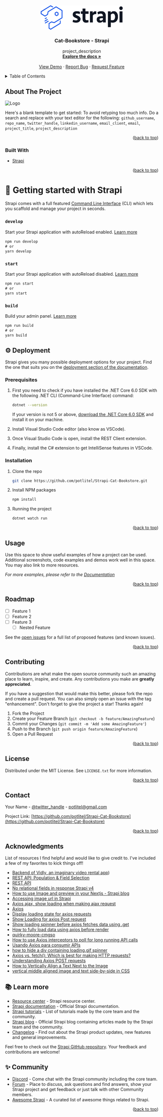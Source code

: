 <div id="top"></div>
<!--
*** Thanks for checking out the Best-README-Template. If you have a suggestion
*** that would make this better, please fork the repo and create a pull request
*** or simply open an issue with the tag "enhancement".
*** Don't forget to give the project a star!
*** Thanks again! Now go create something AMAZING! :D
-->

<!-- PROJECT SHIELDS -->

<!--
*** I'm using markdown "reference style" links for readability.
*** Reference links are enclosed in brackets [ ] instead of parentheses ( ).
*** See the bottom of this document for the declaration of the reference variables
*** for contributors-url, forks-url, etc. This is an optional, concise syntax you may use.
*** https://www.markdownguide.org/basic-syntax/#reference-style-links
-->


<!-- PROJECT LOGO -->

<br />
<div align="center">
  <a href="https://github.com/potlitel/Strapi-Cat-Bookstore">
    <img src="images/logo-strapi-black-blue.png_71430fb155.png" alt="Logo" width="270" height="80">
  </a>

<h3 align="center">Cat-Bookstore - Strapi</h3>

<p align="center">
    project_description
    <br />
    <a href="https://github.com/potlitel/Strapi-Cat-Bookstore"><strong>Explore the docs »</strong></a>
    <br />
    <br />
    <a href="https://github.com/potlitel/Strapi-Cat-Bookstore">View Demo</a>
    ·
    <a href="https://github.com/potlitel/Strapi-Cat-Bookstore">Report Bug</a>
    ·
    <a href="https://github.com/potlitel/Strapi-Cat-Bookstore/issues">Request Feature</a>
  </p>
</div>

<!-- TABLE OF CONTENTS -->

<details>
  <summary>Table of Contents</summary>
  <ol>
    <li>
      <a href="#about-the-project">About The Project</a>
      <ul>
        <li><a href="#built-with">Built With</a></li>
      </ul>
    </li>
    <li>
      <a href="#getting-started">Getting Started</a>
      <ul>
        <li><a href="#prerequisites">Prerequisites</a></li>
        <li><a href="#installation">Installation</a></li>
      </ul>
    </li>
    <li><a href="#usage">Usage</a></li>
    <li><a href="#roadmap">Roadmap</a></li>
    <li><a href="#contributing">Contributing</a></li>
    <li><a href="#license">License</a></li>
    <li><a href="#contact">Contact</a></li>
    <li><a href="#acknowledgments">Acknowledgments</a></li>
  </ol>
</details>

<!-- ABOUT THE PROJECT -->

## About The Project

<img src="images/" alt="Logo" width="640" height="180">

Here's a blank template to get started: To avoid retyping too much info. Do a search and replace with your text editor for the following: `github_username`, `repo_name`, `twitter_handle`, `linkedin_username`, `email_client`, `email`, `project_title`, `project_description`

<p align="right">(<a href="#top">back to top</a>)</p>

### Built With

* [Strapi](https://strapi.io/)

<p align="right">(<a href="#top">back to top</a>)</p>

<!-- GETTING STARTED -->

# 🚀 Getting started with Strapi

Strapi comes with a full featured [Command Line Interface](https://docs.strapi.io/developer-docs/latest/developer-resources/cli/CLI.html) (CLI) which lets you scaffold and manage your project in seconds.

### `develop`

Start your Strapi application with autoReload enabled. [Learn more](https://docs.strapi.io/developer-docs/latest/developer-resources/cli/CLI.html#strapi-develop)

```
npm run develop
# or
yarn develop
```

### `start`

Start your Strapi application with autoReload disabled. [Learn more](https://docs.strapi.io/developer-docs/latest/developer-resources/cli/CLI.html#strapi-start)

```
npm run start
# or
yarn start
```

### `build`

Build your admin panel. [Learn more](https://docs.strapi.io/developer-docs/latest/developer-resources/cli/CLI.html#strapi-build)

```
npm run build
# or
yarn build
```

## ⚙️ Deployment

Strapi gives you many possible deployment options for your project. Find the one that suits you on the [deployment section of the documentation](https://docs.strapi.io/developer-docs/latest/setup-deployment-guides/deployment.html).

### Prerequisites

1. First you need to check if you have installed the .NET Core 6.0 SDK with the following .NET CLI (Command-Line Interface) command:

      ```sh
      dotnet --version
      ```
    If your version is not 5 or above, [download the .NET Core 6.0 SDK](https://dotnet.microsoft.com/en-us/download/dotnet/6.0) and install it on your machine.

2. Install Visual Studio Code editor (also know as VSCode).

3. Once Visual Studio Code is open, install the REST Client extension.

4. Finally, install the C# extension to get IntelliSense features in VSCode.

### Installation

1. Clone the repo
   ```sh
   git clone https://github.com/potlitel/Strapi-Cat-Bookstore.git
   ```
2. Install NPM packages
   ```sh
   npm install
   ```
3. Running the project
   ```js
   dotnet watch run
   ```

<p align="right">(<a href="#top">back to top</a>)</p>

<!-- USAGE EXAMPLES -->

## Usage

Use this space to show useful examples of how a project can be used. Additional screenshots, code examples and demos work well in this space. You may also link to more resources.

_For more examples, please refer to the [Documentation](https://example.com)_

<p align="right">(<a href="#top">back to top</a>)</p>

<!-- ROADMAP -->

## Roadmap

- [ ] Feature 1
- [ ] Feature 2
- [ ] Feature 3
  - [ ] Nested Feature

See the [open issues](https://github.com/github_username/repo_name/issues) for a full list of proposed features (and known issues).

<p align="right">(<a href="#top">back to top</a>)</p>

<!-- CONTRIBUTING -->

## Contributing

Contributions are what make the open source community such an amazing place to learn, inspire, and create. Any contributions you make are **greatly appreciated**.

If you have a suggestion that would make this better, please fork the repo and create a pull request. You can also simply open an issue with the tag "enhancement".
Don't forget to give the project a star! Thanks again!

1. Fork the Project
2. Create your Feature Branch (`git checkout -b feature/AmazingFeature`)
3. Commit your Changes (`git commit -m 'Add some AmazingFeature'`)
4. Push to the Branch (`git push origin feature/AmazingFeature`)
5. Open a Pull Request

<p align="right">(<a href="#top">back to top</a>)</p>

<!-- LICENSE -->

## License

Distributed under the MIT License. See `LICENSE.txt` for more information.

<p align="right">(<a href="#top">back to top</a>)</p>

<!-- CONTACT -->

## Contact

Your Name - [@twitter_handle](https://twitter.com/potlitel) - potlitel@gmail.com

Project Link: [https://github.com/potlitel/Strapi-Cat-Bookstore](https://github.com/potlitel/Strapi-Cat-Bookstore)

<p align="right">(<a href="#top">back to top</a>)</p>

<!-- ACKNOWLEDGMENTS -->

## Acknowledgments

List of resources I find helpful and would like to give credit to. I've included a few of my favorites to kick things off!

* [Backend of Vidly, an imaginary video rental app](https://github.com/mosh-hamedani/vidly-api-node))
* [REST API: Population & Field Selection](https://docs.strapi.io/developer-docs/latest/developer-resources/database-apis-reference/rest/populating-fields.html#field-selection)
* [REST API](https://docs.strapi.io/developer-docs/latest/developer-resources/database-apis-reference/rest-api.html#get-an-entry)
* [No relational fields in response Strapi v4](https://stackoverflow.com/questions/70301738/no-relational-fields-in-response-strapi-v4)
* [How to use Image and preview in your Nextjs - Strapi blog](https://strapi.io/blog/how-to-use-image-and-preview-in-your-nextjs-strapi-blog)
* [Accessing image url in Strapi](https://stackoverflow.com/questions/69138191/accessing-image-url-in-strapi)
* [Axios ajax, show loading when making ajax request](https://stackoverflow.com/questions/50768678/axios-ajax-show-loading-when-making-ajax-request)
* [Axios](https://github.com/axios/axios#interceptors)
* [Display loading state for axios requests](https://codesandbox.io/s/jvkx6l54v)
* [Show Loading for axios Post request](https://stackoverflow.com/questions/52525058/show-loading-for-axios-post-request)
* [Show loading spinner before axios fetches data using .get](https://stackoverflow.com/questions/54220352/show-loading-spinner-before-axios-fetches-data-using-get)
* [How to fully load data using axios before render](https://stackoverflow.com/questions/70198697/how-to-fully-load-data-using-axios-before-render)
* [quirky-moore-cmgso](https://codesandbox.io/s/quirky-moore-cmgso)
* [How to use Axios interceptors to poll for long running API calls](https://endjin.com/blog/2020/10/how-to-use-axios-interceptors-to-poll-long-running-api-calls)
* [Usando Axios para consumir APIs](https://es.vuejs.org/v2/cookbook/using-axios-to-consume-apis.html)
* [how to hide a div containing loading.gif spinner](https://www.codegrepper.com/code-examples/javascript/how+to+hide+a+div+containing+loading.gif+spinner+by+default+and+loads+only+when+a+tab+is+requesting+data+from+a+web+api+using+axios+get+using+javascript+and+css)
* [Axios vs. fetch(): Which is best for making HTTP requests?](https://blog.logrocket.com/axios-vs-fetch-best-http-requests/)
* [Understanding Axios POST requests](https://blog.logrocket.com/understanding-axios-post-requests/)
* [How to Vertically Align a Text Next to the Image](https://www.w3docs.com/snippets/css/how-to-vertically-align-text-next-to-an-image.html#:~:text=Put%20the%20image's%20maximum%20width,on%20the%20text's%20left%20side.)
* [vertical middle aligned image and text side-by-side in CSS](https://stackoverflow.com/questions/35101813/vertical-middle-aligned-image-and-text-side-by-side-in-css)

## 📚 Learn more

- [Resource center](https://strapi.io/resource-center) - Strapi resource center.
- [Strapi documentation](https://docs.strapi.io) - Official Strapi documentation.
- [Strapi tutorials](https://strapi.io/tutorials) - List of tutorials made by the core team and the community.
- [Strapi blog](https://docs.strapi.io) - Official Strapi blog containing articles made by the Strapi team and the community.
- [Changelog](https://strapi.io/changelog) - Find out about the Strapi product updates, new features and general improvements.

Feel free to check out the [Strapi GitHub repository](https://github.com/strapi/strapi). Your feedback and contributions are welcome!

## ✨ Community

- [Discord](https://discord.strapi.io) - Come chat with the Strapi community including the core team.
- [Forum](https://forum.strapi.io/) - Place to discuss, ask questions and find answers, show your Strapi project and get feedback or just talk with other Community members.
- [Awesome Strapi](https://github.com/strapi/awesome-strapi) - A curated list of awesome things related to Strapi.


<p align="right">(<a href="#top">back to top</a>)</p>

<!-- MARKDOWN LINKS & IMAGES -->

<!-- https://www.markdownguide.org/basic-syntax/#reference-style-links -->

[contributors-shield]: https://img.shields.io/github/contributors/github_username/repo_name.svg?style=for-the-badge
[contributors-url]: https://github.com/github_username/repo_name/graphs/contributors
[forks-shield]: https://img.shields.io/github/forks/github_username/repo_name.svg?style=for-the-badge
[forks-url]: https://github.com/github_username/repo_name/network/members
[stars-shield]: https://img.shields.io/github/stars/github_username/repo_name.svg?style=for-the-badge
[stars-url]: https://github.com/github_username/repo_name/stargazers
[issues-shield]: https://img.shields.io/github/issues/github_username/repo_name.svg?style=for-the-badge
[issues-url]: https://github.com/github_username/repo_name/issues
[license-shield]: https://img.shields.io/github/license/github_username/repo_name.svg?style=for-the-badge
[license-url]: https://github.com/github_username/repo_name/blob/master/LICENSE.txt
[linkedin-shield]: https://img.shields.io/badge/-LinkedIn-black.svg?style=for-the-badge&logo=linkedin&colorB=555
[linkedin-url]: https://linkedin.com/in/linkedin_username
[product-screenshot]: images/screenshot.png
